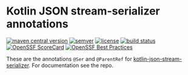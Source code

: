 # Kotlin JSON stream-serializer annotations

[![maven central version](https://img.shields.io/maven-central/v/com.fab1an/kotlin-json-stream-serializer-annotations)](https://mvnrepository.com/artifact/com.fab1an/kotlin-json-stream-serializer-annotations)
[![semver](https://img.shields.io/:semver-%E2%9C%93-brightgreen.svg)](http://semver.org/)
[![license](https://img.shields.io/github/license/fab1an/kotlin-json-stream-serializer-annotations)](https://github.com/fab1an/kotlin-json-stream-serializer-annotations/blob/master/LICENSE)
[![build status](https://github.com/fab1an/kotlin-json-stream-serializer-annotations/actions/workflows/build-master.yml/badge.svg)](https://github.com/fab1an/kotlin-json-stream-serializer-annotations/actions/workflows/build-master.yml)
[![OpenSSF ScoreCard](https://img.shields.io/ossf-scorecard/github.com/fab1an/kotlin-json-stream-serializer-annotations)](https://scorecard.dev/)
[![OpenSSF Best Practices](https://www.bestpractices.dev/projects/10363/badge)](https://www.bestpractices.dev/projects/10363)


These are the annotations `@Ser` and `@ParentRef` for [kotlin-json-stream-serializer](https://github.com/fab1an/kotlin-json-stream-serializer). For documentation see the repo. 
